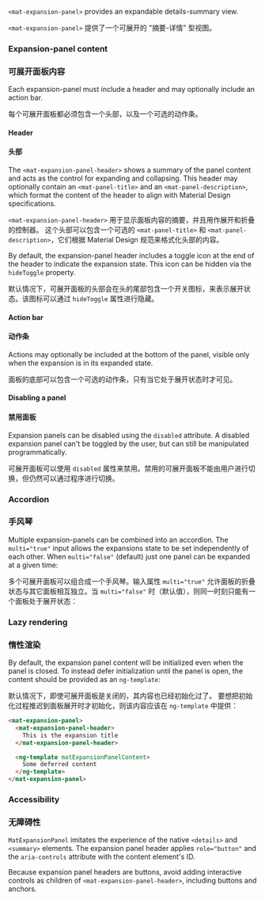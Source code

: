 `<mat-expansion-panel>` provides an expandable details-summary view.

`<mat-expansion-panel>` 提供了一个可展开的 "摘要-详情" 型视图。

<!-- example(expansion-overview) -->

### Expansion-panel content

### 可展开面板内容

Each expansion-panel must include a header and may optionally include an action bar.

每个可展开面板都必须包含一个头部，以及一个可选的动作条。

#### Header

#### 头部

The `<mat-expansion-panel-header>` shows a summary of the panel content and acts
as the control for expanding and collapsing. This header may optionally contain an
`<mat-panel-title>` and an `<mat-panel-description>`, which format the content of the
header to align with Material Design specifications.

`<mat-expansion-panel-header>` 用于显示面板内容的摘要，并且用作展开和折叠的控制器。
这个头部可以包含一个可选的 `<mat-panel-title>` 和 `<mat-panel-description>`，它们根据 Material Design 规范来格式化头部的内容。

<!-- example({"example": "expansion-overview",
              "file": "expansion-overview-example.html", 
              "region": "basic-panel"}) -->

By default, the expansion-panel header includes a toggle icon at the end of the
header to indicate the expansion state. This icon can be hidden via the
`hideToggle` property.

默认情况下，可展开面板的头部会在头的尾部包含一个开关图标，来表示展开状态。该图标可以通过 `hideToggle` 属性进行隐藏。

<!-- example({"example": "expansion-overview",
              "file": "expansion-overview-example.html", 
              "region": "hide-toggle"}) -->         

#### Action bar

#### 动作条

Actions may optionally be included at the bottom of the panel, visible only when the expansion
is in its expanded state.

面板的底部可以包含一个可选的动作条，只有当它处于展开状态时才可见。

<!-- example({"example": "expansion-steps",
              "file": "expansion-steps-example.html", 
              "region": "action-bar"}) -->

#### Disabling a panel

#### 禁用面板

Expansion panels can be disabled using the `disabled` attribute. A disabled expansion panel can't
be toggled by the user, but can still be manipulated programmatically.

可展开面板可以使用 `disabled` 属性来禁用。禁用的可展开面板不能由用户进行切换，但仍然可以通过程序进行切换。

<!-- example({"example": "expansion-expand-collapse-all",
              "file": "expansion-expand-collapse-all-example.html", 
              "region": "disabled"}) -->

### Accordion

### 手风琴

Multiple expansion-panels can be combined into an accordion. The `multi="true"` input allows the
expansions state to be set independently of each other. When `multi="false"` (default) just one
panel can be expanded at a given time:

多个可展开面板可以组合成一个手风琴。输入属性 `multi="true"` 允许面板的折叠状态与其它面板相互独立。当 `multi="false"` 时（默认值），则同一时刻只能有一个面板处于展开状态：

<!-- example({"example": "expansion-expand-collapse-all",
              "file": "expansion-expand-collapse-all-example.html", 
              "region": "multi"}) -->

### Lazy rendering

### 惰性渲染

By default, the expansion panel content will be initialized even when the panel is closed.
To instead defer initialization until the panel is open, the content should be provided as
an `ng-template`:

默认情况下，即使可展开面板是关闭的，其内容也已经初始化过了。
要想把初始化过程推迟到面板展开时才初始化，则该内容应该在 `ng-template` 中提供：

```html
<mat-expansion-panel>
  <mat-expansion-panel-header>
    This is the expansion title
  </mat-expansion-panel-header>

  <ng-template matExpansionPanelContent>
    Some deferred content
  </ng-template>
</mat-expansion-panel>
```

### Accessibility

### 无障碍性

`MatExpansionPanel` imitates the experience of the native `<details>` and `<summary>` elements.
The expansion panel header applies `role="button"` and the `aria-controls` attribute with the
content element's ID.

Because expansion panel headers are buttons, avoid adding interactive controls as children
of `<mat-expansion-panel-header>`, including buttons and anchors.
